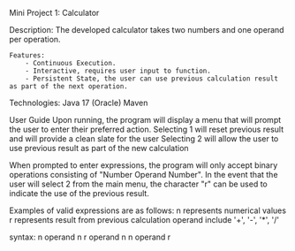 Mini Project 1: Calculator

Description: 
    The developed calculator takes two numbers and one operand per operation. 

    Features:
        - Continuous Execution.
        - Interactive, requires user input to function.
        - Persistent State, the user can use previous calculation result as part of the next operation.
    
Technologies:
    Java 17 (Oracle)
    Maven

User Guide
Upon running, the program will display a menu that will prompt the user to enter their preferred action.
Selecting 1 will reset previous result and will provide a clean slate for the user
Selecting 2 will allow the user to use previous result as part of the new calculation

When prompted to enter expressions, the program will only accept binary operations consisting of "Number Operand Number". In the event that the user will select 2 from the main menu, the character "r" can be used to indicate the use of the previous result. 

Examples of valid expressions are as follows:
n represents numerical values
r represents result from previous calculation
operand include '+', '-', '*', '/'

syntax: 
    n operand n
    r operand n
    n operand r
    

